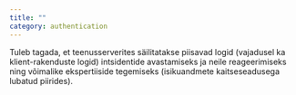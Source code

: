 ```yaml
---
title: ""
category: authentication
---
```

Tuleb tagada, et teenusserverites säilitatakse piisavad logid (vajadusel ka
klient-rakenduste logid) intsidentide avastamiseks ja neile reageerimiseks ning
võimalike ekspertiiside tegemiseks (isikuandmete kaitseseadusega lubatud
piirides).

